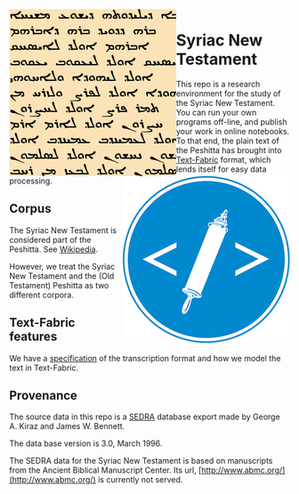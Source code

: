 <img src="images/logo.png" align="left"/>
<img src="images/etcbc.png" align="right"/>

Syriac New Testament
==============================

This repo is a research environment for the study of the Syriac New Testament.
You can run your own programs off-line, and publish your work in online notebooks.
To that end, the plain text of the Peshitta has brought into
[Text-Fabric](hhtps://github.com/annotation/text-fabric)
format,
which lends itself for easy data processing.

Corpus
------

The Syriac New Testament is considered part of the Peshitta.
See [Wikipedia](https://en.wikipedia.org/wiki/Peshitta#New_Testament_Peshitta).

However, we treat the Syriac New Testament and the (Old Testament) Peshitta as two different corpora.


Text-Fabric features
--------------------
We have a [specification](transcription.md) of the transcription format and
how we model the text in Text-Fabric.


Provenance
----------
The source data in this repo is a
[SEDRA](https://sedra.bethmardutho.org/about/sedra) database export
made by George A. Kiraz and James W. Bennett.

The data base version is 3.0, March 1996.

The SEDRA data for the Syriac New Testament is based on manuscripts
from the Ancient Biblical Manuscript Center. Its url, 
[http://www.abmc.org/](http://www.abmc.org/) is currently not served.


